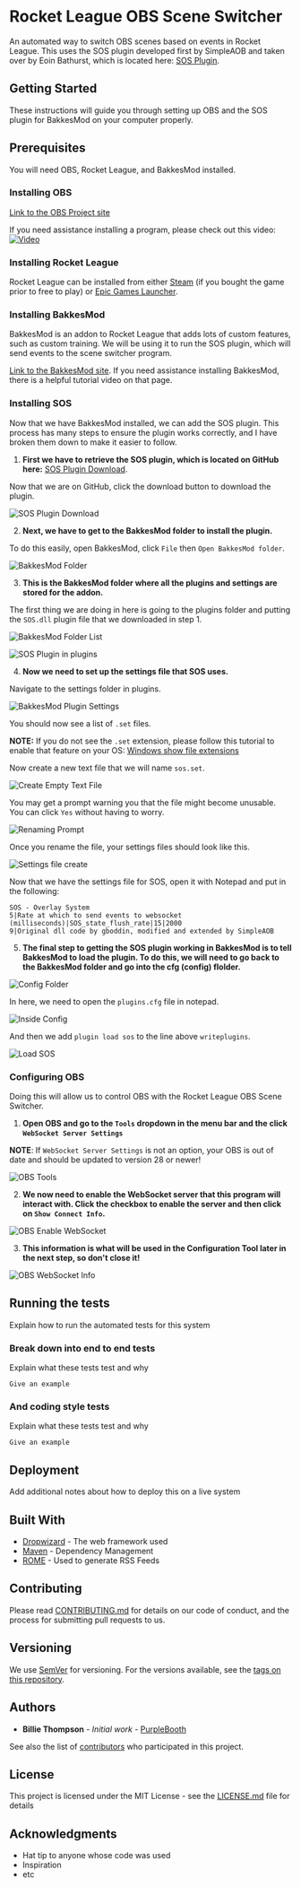 # Rocket League OBS Scene Switcher

An automated way to switch OBS scenes based on events in Rocket League. This uses the SOS plugin developed first by SimpleAOB and taken over by Eoin Bathurst, which is located here: [SOS Plugin](https://github.com/SilentEchoGM/sos-monorepo/tree/main/packages/release/sos-plugin).


## Getting Started
These instructions will guide you through setting up OBS and the SOS plugin for BakkesMod on your computer properly.


## Prerequisites
You will need OBS, Rocket League, and BakkesMod installed.  


### Installing OBS
[Link to the OBS Project site](https://obsproject.com/download)  

If you need assistance installing a program, please check out this video:  
[![Video](http://img.youtube.com/vi/j0SMxEjJnGs/0.jpg)](http://www.youtube.com/watch?v=j0SMxEjJnGs "Computer Fundamentals - Install Software in Windows 10 - How to Download Programs on Laptop Computer")


### Installing Rocket League
Rocket League can be installed from either [Steam](https://steamcommunity.com/app/252950) (if you bought the game prior to free to play) or [Epic Games Launcher](https://store.epicgames.com/en-US/p/rocket-league).


### Installing BakkesMod
BakkesMod is an addon to Rocket League that adds lots of custom features, such as custom training. We will be using it to run the SOS plugin, which will send events to the scene switcher program.

[Link to the BakkesMod site](https://bakkesmod.com/download.php). If you need assistance installing BakkesMod, there is a helpful tutorial video on that page.


### Installing SOS
Now that we have BakkesMod installed, we can add the SOS plugin. This process has many steps to ensure the plugin works correctly, and I have broken them down to make it easier to follow.

1. **First we have to retrieve the SOS plugin, which is located on GitHub here:** [SOS Plugin Download](https://github.com/SilentEchoGM/sos-monorepo/blob/main/packages/release/sos-plugin/SOS.dll).

Now that we are on GitHub, click the download button to download the plugin.

![SOS Plugin Download](./docs/images/SOS%20Plugin%20Download.png)

2. **Next, we have to get to the BakkesMod folder to install the plugin.**

To do this easily, open BakkesMod, click `File` then `Open BakkesMod folder`.

![BakkesMod Folder](./docs/images/BakkesMod%20Folder.png)

3. **This is the BakkesMod folder where all the plugins and settings are stored for the addon.**

The first thing we are doing in here is going to the plugins folder and putting the `SOS.dll` plugin file that we downloaded in step 1.

![BakkesMod Folder List](./docs/images/BakkesMod%20Folder%20List.png)

![SOS Plugin in plugins](./docs/images/SOS%20Plugin%20plugins.png)

4. **Now we need to set up the settings file that SOS uses.**

Navigate to the settings folder in plugins.

![BakkesMod Plugin Settings](./docs/images/BakkesMod%20Plugins%20Settings.png)

You should now see a list of `.set` files. 

**NOTE:** If you do not see the `.set` extension, please follow this tutorial to enable that feature on your OS: [Windows show file extensions](https://www.howtogeek.com/205086/beginner-how-to-make-windows-show-file-extensions/)

Now create a new text file that we will name `sos.set`.

![Create Empty Text File](./docs/images/BakkesMod%20Settings%20Create%20File.png)

You may get a prompt warning you that the file might become unusable. You can click `Yes` without having to worry.

![Renaming Prompt](./docs/images/Renaming%20Prompt.png)

Once you rename the file, your settings files should look like this.

![Settings file create](./docs/images/Settings%20file%20created.png)

Now that we have the settings file for SOS, open it with Notepad and put in the following:
```
SOS - Overlay System
5|Rate at which to send events to websocket (milliseconds)|SOS_state_flush_rate|15|2000
9|Original dll code by gboddin, modified and extended by SimpleAOB
```

5. **The final step to getting the SOS plugin working in BakkesMod is to tell BakkesMod to load the plugin. To do this, we will need to go back to the BakkesMod folder and go into the cfg (config) flolder.**

![Config Folder](./docs/images/BakkesMod%20Config%20Folder.png)

In here, we need to open the `plugins.cfg` file in notepad.

![Inside Config](./docs/images/BakkesMod%20Inside%20Config.png)

And then we add `plugin load sos` to the line above `writeplugins`.

![Load SOS](./docs/images/BakkesMod%20Load%20SOS.png)


### Configuring OBS
Doing this will allow us to control OBS with the Rocket League OBS Scene Switcher.

1. **Open OBS and go to the `Tools` dropdown in the menu bar and the click `WebSocket Server Settings`**

**NOTE**: If `WebSocket Server Settings` is not an option, your OBS is out of date and should be updated to version 28 or newer!

![OBS Tools](./docs/images/OBS%20Tools.png)

2. **We now need to enable the WebSocket server that this program will interact with. Click the checkbox to enable the server and then click on `Show Connect Info`.**

![OBS Enable WebSocket](./docs/images/OBS%20Enable%20Websocket.png)

3. **This information is what will be used in the Configuration Tool later in the next step, so don't close it!**

![OBS WebSocket Info](./docs/images/OBS%20Websocket%20Info.png)

## Running the tests

Explain how to run the automated tests for this system

### Break down into end to end tests

Explain what these tests test and why

```
Give an example
```

### And coding style tests

Explain what these tests test and why

```
Give an example
```

## Deployment

Add additional notes about how to deploy this on a live system

## Built With

* [Dropwizard](http://www.dropwizard.io/1.0.2/docs/) - The web framework used
* [Maven](https://maven.apache.org/) - Dependency Management
* [ROME](https://rometools.github.io/rome/) - Used to generate RSS Feeds

## Contributing

Please read [CONTRIBUTING.md](https://gist.github.com/PurpleBooth/b24679402957c63ec426) for details on our code of conduct, and the process for submitting pull requests to us.

## Versioning

We use [SemVer](http://semver.org/) for versioning. For the versions available, see the [tags on this repository](https://github.com/your/project/tags). 

## Authors

* **Billie Thompson** - *Initial work* - [PurpleBooth](https://github.com/PurpleBooth)

See also the list of [contributors](https://github.com/your/project/contributors) who participated in this project.

## License

This project is licensed under the MIT License - see the [LICENSE.md](LICENSE.md) file for details

## Acknowledgments

* Hat tip to anyone whose code was used
* Inspiration
* etc  